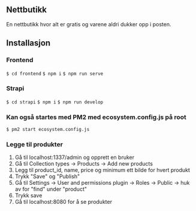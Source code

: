 ## Nettbutikk

En nettbutikk hvor alt er gratis og varene aldri dukker opp i posten.

## Installasjon
### Frontend
`$ cd frontend`
`$ npm i`
`$ npm run serve`

### Strapi
`$ cd strapi`
`$ npm i`
`$ npm run develop`

### Kan også startes med PM2 med ecosystem.config.js på root
`$ pm2 start ecosystem.config.js`
     
### Legge til produkter
1. Gå til localhost:1337/admin og opprett en bruker
2. Gå til Collection types -> Products -> Add new products
3. Legg til product_id, name, price og minimum ett bilde for hvert produkt
4. Trykk "Save" og "Publish"
5. Gå til Settings -> User and permissions plugin -> Roles -> Public -> huk av for "find" under "product"
6. Trykk save
7. Gå til localhost:8080 for å se produkter
                
